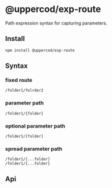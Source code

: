 # @uppercod/exp-route

Path expression syntax for capturing parameters.

## Install

```bash
npm install @uppercod/exp-route
```

## Syntax

### fixed route

```
/folder1/folrder2
```

### parameter path

```
/folder1/{folder}
```

### optional parameter path

```
/folder1/[folder]
```

### spread parameter path

```
/folder1/[...folder]
/folder1/{...folder}
```

## Api

```ts

```
